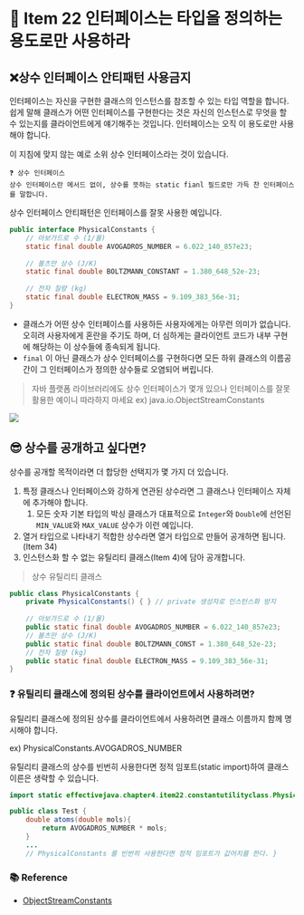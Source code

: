 # 🚀 Item 22 인터페이스는 타입을 정의하는 용도로만 사용하라

## ❌상수 인터페이스 안티패턴 사용금지


인터페이스는 자신을 구현한 클래스의 인스턴스를 참조할 수 있는 타입 역할을 합니다.
쉽게 말해 클래스가 어떤 인터페이스를 구현한다는 것은 자신의 인스턴스로 무엇을 할 수 있는지를 클라이언트에게 얘기해주는 것입니다.  인터페이스는 오직 이 용도로만 사용해야 합니다.

이 지침에 맞지 않는 예로 소위 상수 인터페이스라는 것이 있습니다.  
```
❓ 상수 인터페이스
상수 인터페이스란 메서드 없이, 상수를 뜻하는 static fianl 필드로만 가득 찬 인터페이스를 말합니다.
```


상수 인터페이스 안티패턴은 인터페이스를 잘못 사용한 예입니다. 

```java
public interface PhysicalConstants { 
	// 아보가드로 수 (1/몰) 
	static final double AVOGADROS_NUMBER = 6.022_140_857e23; 
	
	// 볼츠만 상수 (J/K) 
	static final double BOLTZMANN_CONSTANT = 1.380_648_52e-23; 
	
	// 전자 질량 (kg) 
	static final double ELECTRON_MASS = 9.109_383_56e-31; 
}
```


- 클래스가 어떤 상수 인터페이스를 사용하든 사용자에게는 아무런 의미가 없습니다. 오히려 사용자에게 혼란을 주기도 하며, 더 심하게는 클라이언트 코드가 내부 구현에 해당하는 이 상수들에 종속되게 됩니다.
- `final` 이 아닌 클래스가 상수 인터페이스를 구현하다면 모든 하위 클래스의 이름공간이 그 인터페이스가 정의한 상수들로 오염되어 버립니다.

>자바 플랫폼 라이브러리에도 상수 인터페이스가 몇개 있으나 인터페이스를 잘못 활용한 예이니 따라하지 마세요
>ex) java.io.ObjectStreamConstants

![](https://i.imgur.com/Lza0kgD.png)

## 😎 상수를 공개하고 싶다면?

상수를 공개할 목적이라면 더 합당한 선택지가 몇 가지 더 있습니다.  

1. 특정 클래스나 인터페이스와 강하게 연관된 상수라면 그 클래스나 인터페이스 자체에 추가해야 합니다.
	1. 모든 숫자 기본 타입의 박싱 클래스가 대표적으로 `Integer`와 `Double`에 선언된 `MIN_VALUE`와 `MAX_VALUE` 상수가 이런 예입니다. 
2. 열거 타입으로 나타내기 적합한 상수라면 열거 타입으로 만들어 공개하면 됩니다. (Item 34)
3. 인스턴스화 할 수 없는 유틸리티 클래스(Item 4)에 담아 공개합니다.

>상수 유틸리티 클래스
```java
public class PhysicalConstants { 
	private PhysicalConstants() { } // private 생성자로 인스턴스화 방지 
	
	// 아보가드로 수 (1/몰) 
	public static final double AVOGADROS_NUMBER = 6.022_140_857e23; 
	// 볼츠만 상수 (J/K) 
	public static final double BOLTZMANN_CONST = 1.380_648_52e-23; 
	// 전자 질량 (kg) 
	public static final double ELECTRON_MASS = 9.109_383_56e-31; 
}
```

### ❓ 유틸리티 클래스에 정의된 상수를 클라이언트에서 사용하려면?

유틸리티 클래스에 정의된 상수를 클라이언트에서 사용하려면 클래스 이름까지 함께 명시해야 합니다. 

ex) PhysicalConstants.AVOGADROS_NUMBER

유틸리티 클래스의 상수를 빈번히 사용한다면 정적 임포트(static import)하여 클래스 이른은 생략할 수 있습니다.
```java
import static effectivejava.chapter4.item22.constantutilityclass.PhysicalConstants.*; 

public class Test { 
	double atoms(double mols){ 
		return AVOGADROS_NUMBER * mols; 
	} 
	... 
	// PhysicalConstants 를 빈번히 사용한다면 정적 임포트가 값어치를 한다. }
```

### 📚 Reference

- [ObjectStreamConstants](https://github.com/fanhongtao/JDK/blob/master/src/java/io/ObjectStreamConstants.java)
